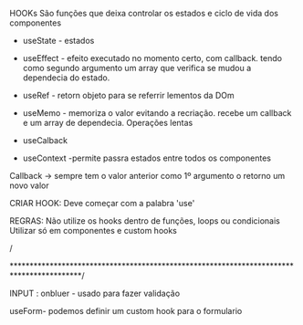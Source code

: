 HOOKs
São funções que deixa controlar os estados e ciclo de vida dos componentes 

* useState - estados
* useEffect - efeito executado no momento certo, com callback. tendo como segundo argumento um array que verifica se mudou a dependecia do estado.

* useRef - retorn objeto para se referrir lementos da DOm
* useMemo - memoriza o valor evitando a recriação. recebe um callback e um array de dependecia. Operações lentas
* useCalback
* useContext -permite passra estados entre todos os componentes


Callback -> sempre tem o valor anterior como 1º argumento o retorno um novo valor



CRIAR HOOK:
 Deve começar com a palabra 'use'


REGRAS:
Não utilize os hooks dentro de funções, loops ou condicionais
Utilizar só em componentes e custom hooks

/

*****************************************************************************************/


INPUT :
 onbluer - usado para fazer validação 

useForm- podemos definir um custom hook para o formulario